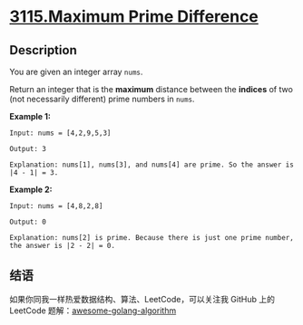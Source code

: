 # [3115.Maximum Prime Difference][title]

## Description
You are given an integer array `nums`.

Return an integer that is the **maximum** distance between the **indices** of two (not necessarily different) prime numbers in `nums`.

**Example 1:**

```
Input: nums = [4,2,9,5,3]

Output: 3

Explanation: nums[1], nums[3], and nums[4] are prime. So the answer is |4 - 1| = 3.
```

**Example 2:**

```
Input: nums = [4,8,2,8]

Output: 0

Explanation: nums[2] is prime. Because there is just one prime number, the answer is |2 - 2| = 0.
```

## 结语

如果你同我一样热爱数据结构、算法、LeetCode，可以关注我 GitHub 上的 LeetCode 题解：[awesome-golang-algorithm][me]

[title]: https://leetcode.com/problems/maximum-prime-difference/
[me]: https://github.com/kylesliu/awesome-golang-algorithm
